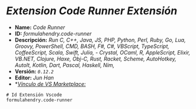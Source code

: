 <!-- Autor: Daniel Benjamin Perez Morales -->
<!-- GitHub: https://github.com/D4nitrix13 -->
<!-- GitLab: https://gitlab.com/D4nitrix13 -->
<!-- Correo electrónico: danielperezdev@proton.me -->

# ***Extension Code Runner Extensión***

- **Name:** *Code Runner*
- **ID:** *formulahendry.code-runner*
- **Descripción:** *Run C, C++, Java, JS, PHP, Python, Perl, Ruby, Go, Lua, Groovy, PowerShell, CMD, BASH, F#, C#, VBScript, TypeScript, CoffeeScript, Scala, Swift, Julia, - Crystal, OCaml, R, AppleScript, Elixir, VB.NET, Clojure, Haxe, Obj-C, Rust, Racket, Scheme, AutoHotkey, AutoIt, Kotlin, Dart, Pascal, Haskell, Nim,*
- **Versión:** *`0.12.2`*
- **Editor:** *Jun Han*
- **[Vínculo de VS Marketplace:](https://marketplace.visualstudio.com/items?itemName=formulahendry.code-runner "https://marketplace.visualstudio.com/items?itemName=formulahendry.code-runner")*

```plaintext
# Id Extensión Vscode
formulahendry.code-runner
```
